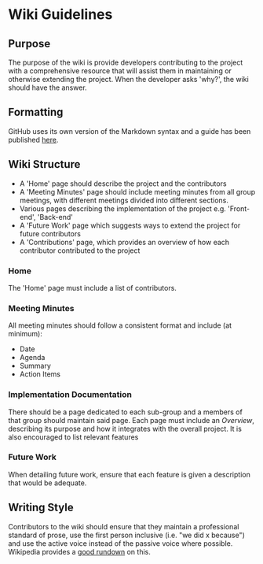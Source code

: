 # Wiki Guidelines

## Purpose
The purpose of the wiki is provide developers contributing to the project with a comprehensive resource that will assist them in maintaining or otherwise extending the project. When the developer asks 'why?', the wiki should have the answer.

## Formatting
GitHub uses its own version of the Markdown syntax and a guide has been published [here](https://guides.github.com/features/mastering-markdown/).

## Wiki Structure
* A 'Home' page should describe the project and the contributors
* A 'Meeting Minutes' page should include meeting minutes from all group meetings, with different meetings divided into different sections.
* Various pages describing the implementation of the project e.g. 'Front-end', 'Back-end'
* A 'Future Work' page which suggests ways to extend the project for future contributors
* A 'Contributions' page, which provides an overview of how each contributor contributed to the project 
<!-- Waiting on clarification from Kelly on best way to handle listing contributions -->

### Home
The 'Home' page must include a list of contributors. 
<!-- It may also provide an overview of the wiki, but this should be handled by meaningful page names -->

### Meeting Minutes
All meeting minutes should follow a consistent format and include (at minimum):
* Date
* Agenda
* Summary
* Action Items

### Implementation Documentation
There should be a page dedicated to each sub-group and a members of that group should maintain said page. Each page must include an *Overview*, describing its purpose and how it integrates with the overall project. It is also encouraged to list relevant features

### Future Work
When detailing future work, ensure that each feature is given a description that would be adequate.
<!-- Not sure about this one, maybe define a format with name, purpose, description, etc. -->

## Writing Style
Contributors to the wiki should ensure that they maintain a professional standard of prose, use the first person inclusive (i.e. "we did x because") and use the active voice instead of the passive voice where possible. Wikipedia provides a [good rundown](https://en.wikipedia.org/wiki/Writing_style) on this.